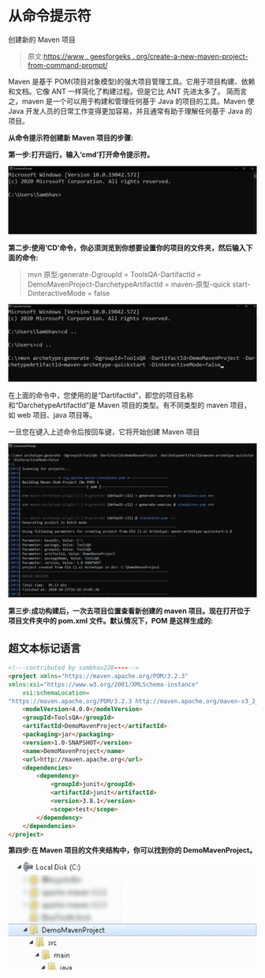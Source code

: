 # 从命令提示符

创建新的 Maven 项目

> 原文:[https://www . geesforgeks . org/create-a-new-maven-project-from-command-prompt/](https://www.geeksforgeeks.org/create-a-new-maven-project-from-command-prompt/)

Maven 是基于 POM(项目对象模型)的强大项目管理工具。它用于项目构建、依赖和文档。它像 ANT 一样简化了构建过程。但是它比 ANT 先进太多了。
简而言之，maven 是一个可以用于构建和管理任何基于 Java 的项目的工具。Maven 使 Java 开发人员的日常工作变得更加容易，并且通常有助于理解任何基于 Java 的项目。

**从命令提示符创建新 Maven 项目的步骤:**

**第一步:打开运行，输入‘cmd’打开命令提示符。**

![](img/0af2256c9c2d2d746fe496e5c7e5dfc0.png)

**第二步:使用‘CD’命令，你必须浏览到你想要设置你的项目的文件夹，然后输入下面的命令:**

> mvn 原型:generate-DgroupId = ToolsQA-DartifactId = DemoMavenProject-DarchetypeArtifactId =
> maven-原型-quick start-DinteractiveMode = false

![](img/67f614e2a843689425e93733172a1db9.png)

在上面的命令中，您使用的是“DartifactId”，即您的项目名称和“DarchetypeArtifactId”是 Maven 项目的类型。有不同类型的 maven 项目，如 web 项目、java 项目等。

一旦您在键入上述命令后按回车键，它将开始创建 Maven 项目

![](img/e531e555c74803b8247304765ae8c912.png)

**第三步:成功构建后，一次去项目位置查看新创建的 maven 项目。现在打开位于项目文件夹中的 pom.xml 文件。默认情况下，POM 是这样生成的:**

## 超文本标记语言

```html
<!---contributed by sambhav228------>
<project xmlns="https://maven.apache.org/POM/3.2.3"
xmlns:xsi="https://www.w3.org/2001/XMLSchema-instance"
    xsi:schemaLocation=
"https://maven.apache.org/POM/3.2.3 http://maven.apache.org/maven-v3_2_3.xsd">
    <modelVersion>4.0.0</modelVersion>
    <groupId>ToolsQA</groupId>
    <artifactId>DemoMavenProject</artifactId>
    <packaging>jar</packaging>
    <version>1.0-SNAPSHOT</version>
    <name>DemoMavenProject</name>
    <url>http://maven.apache.org</url>
    <dependencies>
        <dependency>
            <groupId>junit</groupId>
            <artifactId>junit</artifactId>
            <version>3.8.1</version>
            <scope>test</scope>
        </dependency>
    </dependencies>
</project>
```

**第四步:在 Maven 项目的文件夹结构中，你可以找到你的 DemoMavenProject。**

![](img/f80a4082e18664f217b3dff44bc8aa73.png)